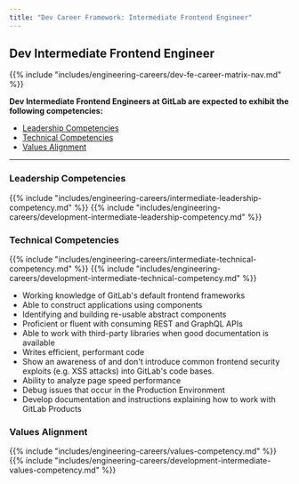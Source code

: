 ```yaml
---
title: "Dev Career Framework: Intermediate Frontend Engineer"
---
```


## Dev Intermediate Frontend Engineer

{{% include "includes/engineering-careers/dev-fe-career-matrix-nav.md" %}}

**Dev Intermediate Frontend Engineers at GitLab are expected to exhibit the following competencies:**

- [Leadership Competencies](#leadership-competencies)
- [Technical Competencies](#technical-competencies)
- [Values Alignment](#values-alignment)

---

### Leadership Competencies

{{% include "includes/engineering-careers/intermediate-leadership-competency.md" %}}
{{% include "includes/engineering-careers/development-intermediate-leadership-competency.md" %}}

### Technical Competencies

{{% include "includes/engineering-careers/intermediate-technical-competency.md" %}}
{{% include "includes/engineering-careers/development-intermediate-technical-competency.md" %}}
- Working knowledge of GitLab's default frontend frameworks
- Able to construct applications using components
- Identifying and building re-usable abstract components
- Proficient or fluent with consuming REST and GraphQL APIs
- Able to work with third-party libraries when good documentation is available
- Writes efficient, performant code
- Show an awareness of and don't introduce common frontend security exploits (e.g. XSS attacks) into GitLab's code bases.
- Ability to analyze page speed performance
- Debug issues that occur in the Production Environment
- Develop documentation and instructions explaining how to work with GitLab Products

###  Values Alignment

{{% include "includes/engineering-careers/values-competency.md" %}}
{{% include "includes/engineering-careers/development-intermediate-values-competency.md" %}}
